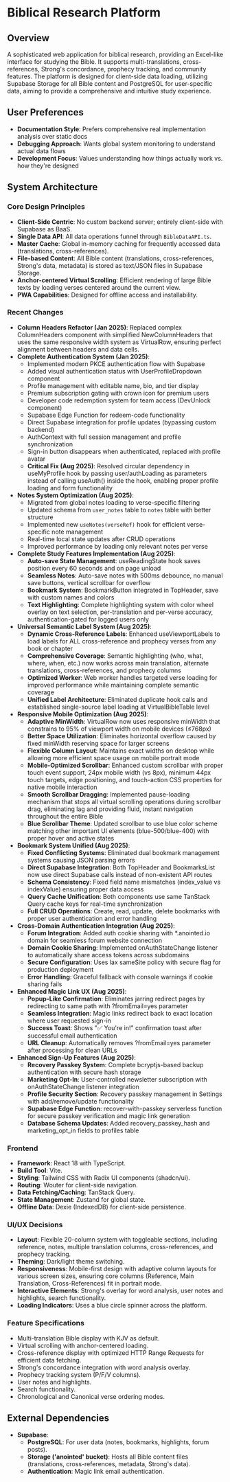 # Biblical Research Platform

## Overview
A sophisticated web application for biblical research, providing an Excel-like interface for studying the Bible. It supports multi-translations, cross-references, Strong's concordance, prophecy tracking, and community features. The platform is designed for client-side data loading, utilizing Supabase Storage for all Bible content and PostgreSQL for user-specific data, aiming to provide a comprehensive and intuitive study experience.

## User Preferences
- **Documentation Style**: Prefers comprehensive real implementation analysis over static docs
- **Debugging Approach**: Wants global system monitoring to understand actual data flows
- **Development Focus**: Values understanding how things actually work vs. how they're designed

## System Architecture

### Core Design Principles
- **Client-Side Centric**: No custom backend server; entirely client-side with Supabase as BaaS.
- **Single Data API**: All data operations funnel through `BibleDataAPI.ts`.
- **Master Cache**: Global in-memory caching for frequently accessed data (translations, cross-references).
- **File-based Content**: All Bible content (translations, cross-references, Strong's data, metadata) is stored as text/JSON files in Supabase Storage.
- **Anchor-centered Virtual Scrolling**: Efficient rendering of large Bible texts by loading verses centered around the current view.
- **PWA Capabilities**: Designed for offline access and installability.

### Recent Changes
- **Column Headers Refactor (Jan 2025)**: Replaced complex ColumnHeaders component with simplified NewColumnHeaders that uses the same responsive width system as VirtualRow, ensuring perfect alignment between headers and data cells.
- **Complete Authentication System (Jan 2025)**: 
  - Implemented modern PKCE authentication flow with Supabase
  - Added visual authentication status with UserProfileDropdown component
  - Profile management with editable name, bio, and tier display
  - Premium subscription gating with crown icon for premium users
  - Developer code redemption system for team access (DevUnlock component)
  - Supabase Edge Function for redeem-code functionality
  - Direct Supabase integration for profile updates (bypassing custom backend)
  - AuthContext with full session management and profile synchronization
  - Sign-in button disappears when authenticated, replaced with profile avatar
  - **Critical Fix (Aug 2025)**: Resolved circular dependency in useMyProfile hook by passing user/authLoading as parameters instead of calling useAuth() inside the hook, enabling proper profile loading and form functionality
- **Notes System Optimization (Aug 2025)**:
  - Migrated from global notes loading to verse-specific filtering
  - Updated schema from `user_notes` table to `notes` table with better structure
  - Implemented new `useNotes(verseRef)` hook for efficient verse-specific note management
  - Real-time local state updates after CRUD operations
  - Improved performance by loading only relevant notes per verse
- **Complete Study Features Implementation (Aug 2025)**:
  - **Auto-save State Management**: useReadingState hook saves position every 60 seconds and on page unload
  - **Seamless Notes**: Auto-save notes with 500ms debounce, no manual save buttons, vertical scrollbar for overflow
  - **Bookmark System**: BookmarkButton integrated in TopHeader, save with custom names and colors
  - **Text Highlighting**: Complete highlighting system with color wheel overlay on text selection, per-translation and per-verse accuracy, authentication-gated for logged users only
- **Universal Semantic Label System (Aug 2025)**:
  - **Dynamic Cross-Reference Labels**: Enhanced useViewportLabels to load labels for ALL cross-reference and prophecy verses from any book or chapter
  - **Comprehensive Coverage**: Semantic highlighting (who, what, where, when, etc.) now works across main translation, alternate translations, cross-references, and prophecy columns
  - **Optimized Worker**: Web worker handles targeted verse loading for improved performance while maintaining complete semantic coverage
  - **Unified Label Architecture**: Eliminated duplicate hook calls and established single-source label loading at VirtualBibleTable level
- **Responsive Mobile Optimization (Aug 2025)**:
  - **Adaptive MinWidth**: VirtualRow now uses responsive minWidth that constrains to 95% of viewport width on mobile devices (≤768px)
  - **Better Space Utilization**: Eliminates horizontal overflow caused by fixed minWidth reserving space for larger screens
  - **Flexible Column Layout**: Maintains exact widths on desktop while allowing more efficient space usage on mobile portrait mode
  - **Mobile-Optimized Scrollbar**: Enhanced custom scrollbar with proper touch event support, 24px mobile width (vs 8px), minimum 44px touch targets, edge positioning, and touch-action CSS properties for native mobile interaction
  - **Smooth Scrollbar Dragging**: Implemented pause-loading mechanism that stops all virtual scrolling operations during scrollbar drag, eliminating lag and providing fluid, instant navigation throughout the entire Bible
  - **Blue Scrollbar Theme**: Updated scrollbar to use blue color scheme matching other important UI elements (blue-500/blue-400) with proper hover and active states
- **Bookmark System Unified (Aug 2025)**:
  - **Fixed Conflicting Systems**: Eliminated dual bookmark management systems causing JSON parsing errors
  - **Direct Supabase Integration**: Both TopHeader and BookmarksList now use direct Supabase calls instead of non-existent API routes
  - **Schema Consistency**: Fixed field name mismatches (index_value vs indexValue) ensuring proper data access
  - **Query Cache Unification**: Both components use same TanStack Query cache keys for real-time synchronization
  - **Full CRUD Operations**: Create, read, update, delete bookmarks with proper user authentication and error handling
- **Cross-Domain Authentication Integration (Aug 2025)**:
  - **Forum Integration**: Added auth cookie sharing with *.anointed.io domain for seamless forum website connection
  - **Domain Cookie Sharing**: Implemented onAuthStateChange listener to automatically share access tokens across subdomains
  - **Secure Configuration**: Uses lax sameSite policy with secure flag for production deployment
  - **Error Handling**: Graceful fallback with console warnings if cookie sharing fails
- **Enhanced Magic Link UX (Aug 2025)**:
  - **Popup-Like Confirmation**: Eliminates jarring redirect pages by redirecting to same path with ?fromEmail=yes parameter
  - **Seamless Integration**: Magic links redirect back to exact location where user requested sign-in
  - **Success Toast**: Shows "✅ You're in!" confirmation toast after successful email authentication
  - **URL Cleanup**: Automatically removes ?fromEmail=yes parameter after processing for clean URLs
- **Enhanced Sign-Up Features (Aug 2025)**:
  - **Recovery Passkey System**: Complete bcryptjs-based backup authentication with secure hash storage
  - **Marketing Opt-In**: User-controlled newsletter subscription with onAuthStateChange listener integration
  - **Profile Security Section**: Recovery passkey management in Settings with add/remove/update functionality
  - **Supabase Edge Function**: recover-with-passkey serverless function for secure passkey verification and magic link generation
  - **Database Schema Updates**: Added recovery_passkey_hash and marketing_opt_in fields to profiles table

### Frontend
- **Framework**: React 18 with TypeScript.
- **Build Tool**: Vite.
- **Styling**: Tailwind CSS with Radix UI components (shadcn/ui).
- **Routing**: Wouter for client-side navigation.
- **Data Fetching/Caching**: TanStack Query.
- **State Management**: Zustand for global state.
- **Offline Data**: Dexie (IndexedDB) for client-side persistence.

### UI/UX Decisions
- **Layout**: Flexible 20-column system with toggleable sections, including reference, notes, multiple translation columns, cross-references, and prophecy tracking.
- **Theming**: Dark/light theme switching.
- **Responsiveness**: Mobile-first design with adaptive column layouts for various screen sizes, ensuring core columns (Reference, Main Translation, Cross-References) fit in portrait mode.
- **Interactive Elements**: Strong's overlay for word analysis, user notes and highlights, search functionality.
- **Loading Indicators**: Uses a blue circle spinner across the platform.

### Feature Specifications
- Multi-translation Bible display with KJV as default.
- Virtual scrolling with anchor-centered loading.
- Cross-reference display with optimized HTTP Range Requests for efficient data fetching.
- Strong's concordance integration with word analysis overlay.
- Prophecy tracking system (P/F/V columns).
- User notes and highlights.
- Search functionality.
- Chronological and Canonical verse ordering modes.

## External Dependencies
- **Supabase**:
    - **PostgreSQL**: For user data (notes, bookmarks, highlights, forum posts).
    - **Storage ('anointed' bucket)**: Hosts all Bible content files (translations, cross-references, metadata, Strong's data).
    - **Authentication**: Magic link email authentication.